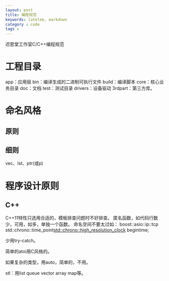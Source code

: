 ```yaml
---
layout: post
title: 编程规范
keywords: latelee, markdown
category : code
tags : 
---
```

迟思堂工作室C/C++编程规范

<!-- more -->

# 工程目录
app：应用层
bin：编译生成的二进制可执行文件
build：编译脚本
core：核心业务目录
doc：文档
test：测试目录
drivers：设备驱动
3rdpart：第三方库。

# 命名风格
## 原则
## 细则

vec、lst、ptr(或p)

# 程序设计原则
## C++
C++11特性只选用合适的，模板排查问题时不好排查。
匿名函数，如代码行数少，可用，如多，单独一个函数。
命名空间不要太过如：
boost::asio::ip::tcp
std::chrono::time_point<std::chrono::high_resolution_clock> begintime;

少用try-catch。


简单的atoi用C风格的。

如果复杂的类型，用auto，简单的，不用。

stl：用list queue vector array map等。

